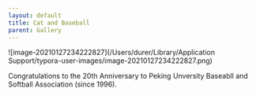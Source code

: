 ```yaml
---
layout: default
title: Cat and Baseball
parent: Gallery
---
```


![image-20210127234222827](/Users/durer/Library/Application Support/typora-user-images/image-20210127234222827.png)

Congratulations to the 20th Anniversary to Peking Unversity Baseabll and Softball Association (since 1996).
